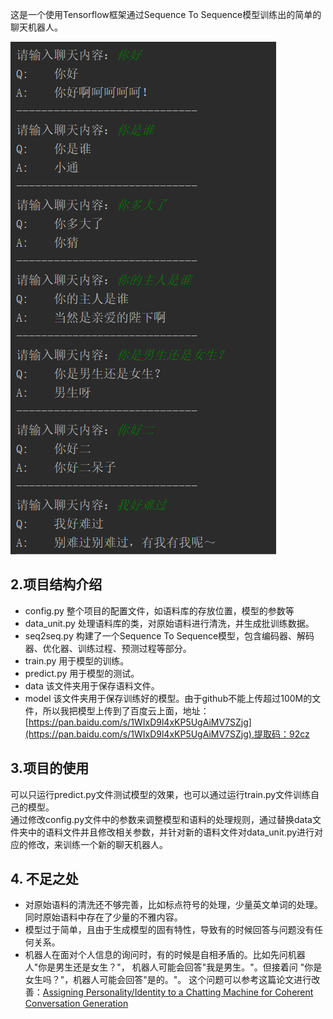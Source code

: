 这是一个使用Tensorflow框架通过Sequence To Sequence模型训练出的简单的聊天机器人。  
  
![效果截图](https://github.com/1033020837/ChatBot/blob/master/img/%E8%81%8A%E5%A4%A9%E6%88%AA%E5%9B%BE.png)  
  

## 2.项目结构介绍  
 - config.py  整个项目的配置文件，如语料库的存放位置，模型的参数等  
 - data_unit.py 处理语料库的类，对原始语料进行清洗，并生成批训练数据。  
 - seq2seq.py 构建了一个Sequence To Sequence模型，包含编码器、解码器、优化器、训练过程、预测过程等部分。
 - train.py 用于模型的训练。  
 - predict.py 用于模型的测试。  
 - data 该文件夹用于保存语料文件。  
 - model 该文件夹用于保存训练好的模型。由于github不能上传超过100M的文件，所以我把模型上传到了百度云上面，地址：[https://pan.baidu.com/s/1WIxD9l4xKP5UgAiMV7SZjg](https://pan.baidu.com/s/1WIxD9l4xKP5UgAiMV7SZjg),提取码：92cz 

## 3.项目的使用  
可以只运行predict.py文件测试模型的效果，也可以通过运行train.py文件训练自己的模型。  
通过修改config.py文件中的参数来调整模型和语料的处理规则，通过替换data文件夹中的语料文件并且修改相关参数，并针对新的语料文件对data_unit.py进行对应的修改，来训练一个新的聊天机器人。  
## 4. 不足之处  
 - 对原始语料的清洗还不够完善，比如标点符号的处理，少量英文单词的处理。同时原始语料中存在了少量的不雅内容。  
 - 模型过于简单，且由于生成模型的固有特性，导致有的时候回答与问题没有任何关系。
 - 机器人在面对个人信息的询问时，有的时候是自相矛盾的。比如先问机器人"你是男生还是女生？"， 机器人可能会回答"我是男生。"。但接着问 "你是女生吗？"，机器人可能会回答"是的。"。 这个问题可以参考这篇论文进行改善：[Assigning Personality/Identity to a Chatting Machine
for Coherent Conversation Generation
](https://arxiv.org/pdf/1706.02861.pdf)
 
 
 
